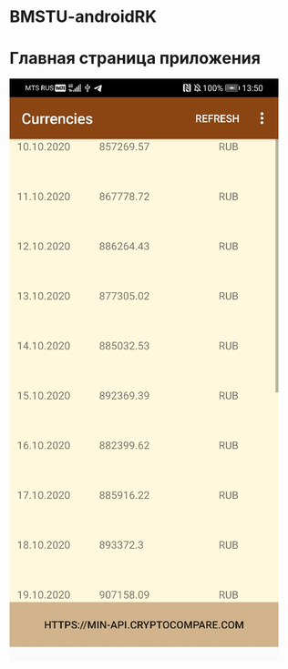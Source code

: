 # BMSTU-androidRK

# Главная страница приложения <h10>

![Main Page of Application](https://github.com/LysenkoAnastasia/BMSTU-androidRK/blob/alena_branch/MainPage.jpg)
